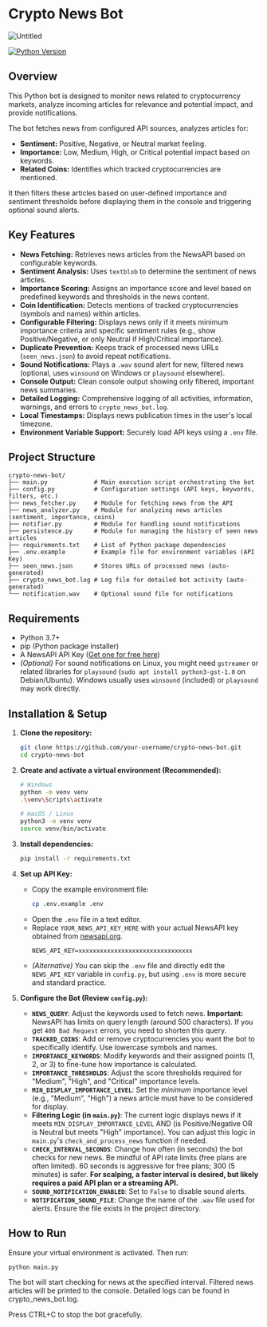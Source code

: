 # Crypto News Bot

![Untitled](https://github.com/user-attachments/assets/2b933244-bc8e-4eea-ae54-dcbd7e890976)


[![Python Version](https://img.shields.io/badge/python-3.7+-blue.svg)](https://www.python.org/downloads/)

## Overview

This Python bot is designed to monitor news related to cryptocurrency markets, analyze incoming articles for relevance and potential impact, and provide notifications.

The bot fetches news from configured API sources, analyzes articles for:
*   **Sentiment:** Positive, Negative, or Neutral market feeling.
*   **Importance:** Low, Medium, High, or Critical potential impact based on keywords.
*   **Related Coins:** Identifies which tracked cryptocurrencies are mentioned.

It then filters these articles based on user-defined importance and sentiment thresholds before displaying them in the console and triggering optional sound alerts.

## Key Features

*   **News Fetching:** Retrieves news articles from the NewsAPI based on configurable keywords.
*   **Sentiment Analysis:** Uses `textblob` to determine the sentiment of news articles.
*   **Importance Scoring:** Assigns an importance score and level based on predefined keywords and thresholds in the news content.
*   **Coin Identification:** Detects mentions of tracked cryptocurrencies (symbols and names) within articles.
*   **Configurable Filtering:** Displays news only if it meets minimum importance criteria and specific sentiment rules (e.g., show Positive/Negative, or only Neutral if High/Critical importance).
*   **Duplicate Prevention:** Keeps track of processed news URLs (`seen_news.json`) to avoid repeat notifications.
*   **Sound Notifications:** Plays a `.wav` sound alert for new, filtered news (optional, uses `winsound` on Windows or `playsound` elsewhere).
*   **Console Output:** Clean console output showing only filtered, important news summaries.
*   **Detailed Logging:** Comprehensive logging of all activities, information, warnings, and errors to `crypto_news_bot.log`.
*   **Local Timestamps:** Displays news publication times in the user's local timezone.
*   **Environment Variable Support:** Securely load API keys using a `.env` file.

## Project Structure

```text
crypto-news-bot/
├── main.py             # Main execution script orchestrating the bot
├── config.py           # Configuration settings (API keys, keywords, filters, etc.)
├── news_fetcher.py     # Module for fetching news from the API
├── news_analyzer.py    # Module for analyzing news articles (sentiment, importance, coins)
├── notifier.py         # Module for handling sound notifications
├── persistence.py      # Module for managing the history of seen news articles
├── requirements.txt    # List of Python package dependencies
├── .env.example        # Example file for environment variables (API Key)
├── seen_news.json      # Stores URLs of processed news (auto-generated)
├── crypto_news_bot.log # Log file for detailed bot activity (auto-generated)
└── notification.wav    # Optional sound file for notifications
```


## Requirements

*   Python 3.7+
*   pip (Python package installer)
*   A NewsAPI API Key ([Get one for free here](https://newsapi.org/))
*   *(Optional)* For sound notifications on Linux, you might need `gstreamer` or related libraries for `playsound` (`sudo apt install python3-gst-1.0` on Debian/Ubuntu). Windows usually uses `winsound` (included) or `playsound` may work directly.

## Installation & Setup

1.  **Clone the repository:**
    ```bash
    git clone https://github.com/your-username/crypto-news-bot.git
    cd crypto-news-bot
    ```

2.  **Create and activate a virtual environment (Recommended):**
    ```bash
    # Windows
    python -m venv venv
    .\venv\Scripts\activate

    # macOS / Linux
    python3 -m venv venv
    source venv/bin/activate
    ```

3.  **Install dependencies:**
    ```bash
    pip install -r requirements.txt
    ```

4.  **Set up API Key:**
    *   Copy the example environment file:
        ```bash
        cp .env.example .env
        ```
    *   Open the `.env` file in a text editor.
    *   Replace `YOUR_NEWS_API_KEY_HERE` with your actual NewsAPI key obtained from [newsapi.org](https://newsapi.org/).
        ```.env
        NEWS_API_KEY=xxxxxxxxxxxxxxxxxxxxxxxxxxxxxxxx
        ```
    *   *(Alternative)* You can skip the `.env` file and directly edit the `NEWS_API_KEY` variable in `config.py`, but using `.env` is more secure and standard practice.

5.  **Configure the Bot (Review `config.py`):**
    *   **`NEWS_QUERY`**: Adjust the keywords used to fetch news. **Important:** NewsAPI has limits on query length (around 500 characters). If you get `400 Bad Request` errors, you need to shorten this query.
    *   **`TRACKED_COINS`**: Add or remove cryptocurrencies you want the bot to specifically identify. Use lowercase symbols and names.
    *   **`IMPORTANCE_KEYWORDS`**: Modify keywords and their assigned points (1, 2, or 3) to fine-tune how importance is calculated.
    *   **`IMPORTANCE_THRESHOLDS`**: Adjust the score thresholds required for "Medium", "High", and "Critical" importance levels.
    *   **`MIN_DISPLAY_IMPORTANCE_LEVEL`**: Set the *minimum* importance level (e.g., "Medium", "High") a news article must have to be considered for display.
    *   **Filtering Logic (in `main.py`)**: The current logic displays news if it meets `MIN_DISPLAY_IMPORTANCE_LEVEL` AND (is Positive/Negative OR is Neutral but meets "High" importance). You can adjust this logic in `main.py`'s `check_and_process_news` function if needed.
    *   **`CHECK_INTERVAL_SECONDS`**: Change how often (in seconds) the bot checks for new news. Be mindful of API rate limits (free plans are often limited). 60 seconds is aggressive for free plans; 300 (5 minutes) is safer. **For scalping, a faster interval is desired, but likely requires a paid API plan or a streaming API.**
    *   **`SOUND_NOTIFICATION_ENABLED`**: Set to `False` to disable sound alerts.
    *   **`NOTIFICATION_SOUND_FILE`**: Change the name of the `.wav` file used for alerts. Ensure the file exists in the project directory.

## How to Run

Ensure your virtual environment is activated. Then run:

```bash
python main.py
```
The bot will start checking for news at the specified interval. Filtered news articles will be printed to the console. Detailed logs can be found in crypto_news_bot.log.

Press CTRL+C to stop the bot gracefully.
